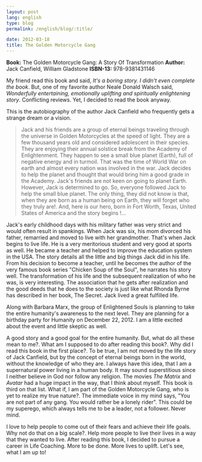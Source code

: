 ```yaml
---
layout: post
lang: english
type: blog
permalink: /english/blog/:title/

date: 2012-03-18
title: The Golden Motorcycle Gang
---
```


**Book:** The Golden Motorcycle Gang: A Story Of Transformation
**Author:** Jack Canfield, William Gladstone
**ISBN-13:** 978-9381431146

My friend read this book and said, *It's a boring story. I didn't even complete the book*. But, one of my favorite author Neale Donald Walsch said, *Wonderfully entertaining, emotionally uplifting and spiritually enlightening story*. Conflicting reviews. Yet, I decided to read the book anyway.

This is the autobiography of the author Jack Canfield who frequently gets a strange dream or a vision.

> Jack and his friends are a group of eternal beings traveling through the universe in Golden Motorcycles at the speed of light. They are a few thousand years old and considered adolescent in their species. They are enjoying their annual solstice break from the Academy of Enlightenment. They happen to see a small blue planet (Earth), full of negative energy and in turmoil. That was the time of World War on earth and almost every nation was involved in the war. Jack decides to help the planet and thought that would bring him a good grade in the Academy. Jack's friends are not keen on going to planet Earth. However, Jack is determined to go. So, everyone followed Jack to help the small blue planet. The only thing, they did not know is that, when they are born as a human being on Earth, they will forget who they truly are!. And, here is our hero, born in Fort Worth, Texas, United States of America and the story begins !...

Jack's early childhood days with his military father was very strict and would often result in spankings. When Jack was six, his mom divorced his father, remarried and moved to live with her grandmother. That's when Jack begins to live life. He is a very meritorious student and very good at sports as well. He became a teacher and helped to improve the education system in the USA. The story details all the little and big things Jack did in his life. From his decision to become a teacher, until he becomes the author of the very famous book series "Chicken Soup of the Soul", he narrates his story well. The transformation of his life and the subsequent realization of who he was, is very interesting. The association that he gets after realization and the good deeds that he does to the society is just like what Rhonda Byrne has described in her book, The Secret. Jack lived a great fulfilled life.

Along with Barbara Marx, the group of Enlightened Souls is planning to take the entire humanity's awareness to the next level. They are planning for a birthday party for Humanity on December 22, 2012. I am a little excited about the event and little skeptic as well.

A good story and a good goal for the entire humanity. But, what do all these mean to me?. What am I supposed to do after reading this book?. Why did I read this book in the first place?. To be true, I am not moved by the life story of Jack Canfield, but by the concept of eternal beings born in the world, without the knowledge of who they are. I always have this idea, that I am a supernatural power living in a human body. It may sound superstitious since I neither believe in God nor follow any religion. The movies *The Matrix* and *Avatar* had a huge impact in the way, that I think about myself. This book is third on that list. What if, I am part of the Golden Motorcycle Gang, who is yet to realize my true nature?. The immediate voice in my mind says, "You are not part of any gang. You would rather be a lonely rider". This could be my superego, which always tells me to be a leader, not a follower. Never mind.

I love to help people to come out of their fears and achieve their life goals. Why not do that on a big scale?. Help more people to live their lives in a way that they wanted to live. After reading this book, I decided to pursue a career in Life Coaching. More to be done. More lives to uplift. Let's see, what I am up to!
